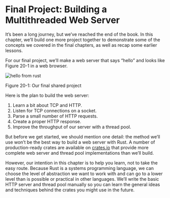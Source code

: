 # Final Project: Building a Multithreaded Web Server


It’s been a long journey, but we’ve reached the end of the book. In this chapter, we’ll build one more project together to demonstrate some of the concepts we covered in the final chapters, as well as recap some earlier lessons.

For our final project, we’ll make a web server that says “hello” and looks like Figure 20-1 in a web browser.

![hello from rust](https://doc.rust-lang.org/book/img/trpl20-01.png)

Figure 20-1: Our final shared project

Here is the plan to build the web server:

1.  Learn a bit about TCP and HTTP.
2.  Listen for TCP connections on a socket.
3.  Parse a small number of HTTP requests.
4.  Create a proper HTTP response.
5.  Improve the throughput of our server with a thread pool.

But before we get started, we should mention one detail: the method we’ll use won’t be the best way to build a web server with Rust. A number of production-ready crates are available on [crates.io](https://crates.io/) that provide more complete web server and thread pool implementations than we’ll build.

However, our intention in this chapter is to help you learn, not to take the easy route. Because Rust is a systems programming language, we can choose the level of abstraction we want to work with and can go to a lower level than is possible or practical in other languages. We’ll write the basic HTTP server and thread pool manually so you can learn the general ideas and techniques behind the crates you might use in the future.